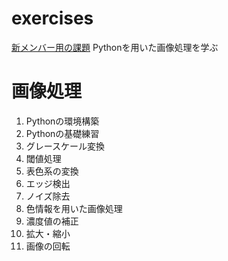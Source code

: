 
# exercises

[新メンバー用の課題](.https://github.com/tomomiyazaki/exercises)
Pythonを用いた画像処理を学ぶ

# 画像処理
1. Pythonの環境構築
2. Pythonの基礎練習
3. グレースケール変換
4. 閾値処理
5. 表色系の変換
6. エッジ検出
7. ノイズ除去
8. 色情報を用いた画像処理
9. 濃度値の補正
10. 拡大・縮小
11. 画像の回転

